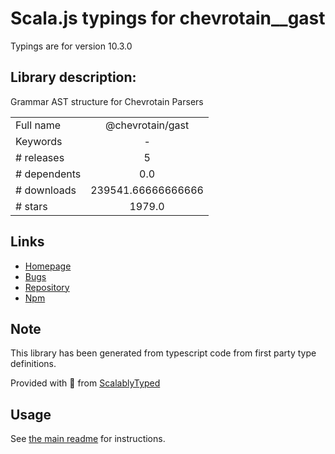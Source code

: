
# Scala.js typings for chevrotain__gast

Typings are for version 10.3.0

## Library description:
Grammar AST structure for Chevrotain Parsers

|                    |                 |
| ------------------ | :-------------: |
| Full name          | @chevrotain/gast |
| Keywords           | - |
| # releases         | 5 |
| # dependents       | 0.0 |
| # downloads        | 239541.66666666666 |
| # stars            | 1979.0 |

## Links
- [Homepage](https://github.com/Chevrotain/chevrotain#readme)
- [Bugs](https://github.com/Chevrotain/chevrotain/issues)
- [Repository](https://github.com/Chevrotain/chevrotain)
- [Npm](https://www.npmjs.com/package/%40chevrotain%2Fgast)
    


## Note
This library has been generated from typescript code from first party type definitions.

Provided with :purple_heart: from [ScalablyTyped](https://github.com/oyvindberg/ScalablyTyped)

## Usage
See [the main readme](../../readme.md) for instructions.


